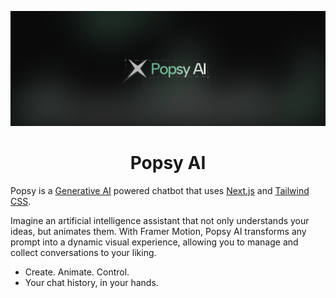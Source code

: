 <img src="/public/preview.png"></img>


<h1 align="center">Popsy AI</h1>


Popsy is a [Generative AI](https://generative.ai) powered chatbot that uses [Next.js](https://nextjs.org) and [Tailwind CSS](https://tailwindcss.com).

Imagine an artificial intelligence assistant that not only understands your ideas, but animates them. With Framer Motion, Popsy AI transforms any prompt into a dynamic visual experience, allowing you to manage and collect conversations to your liking.

- Create. Animate. Control.
- Your chat history, in your hands.

